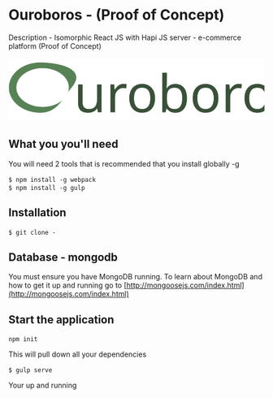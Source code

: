 # Ouroboros - (Proof of Concept)

Description - Isomorphic React JS with Hapi JS server - e-commerce platform (Proof of Concept)

![](https://raw.githubusercontent.com/markhext/ouroboros-poc/master/_assets/logo-single.svg)

## What you you'll need

You will need 2 tools that is recommended that you install globally -g

```
$ npm install -g webpack
$ npm install -g gulp

```

## Installation

```
$ git clone -

```

## Database - mongodb

You must ensure you have MongoDB running. To learn about MongoDB and how to get it up and running go to [http://mongoosejs.com/index.html](http://mongoosejs.com/index.html)

## Start the application

```
npm init

```
This will pull down all your dependencies

```
$ gulp serve

```

Your up and running


